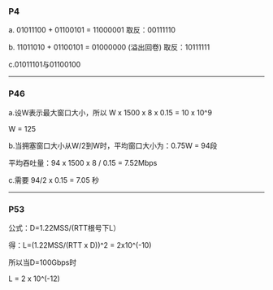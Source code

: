 ### P4

a. 01011100 + 01100101 = 11000001  取反：00111110

b. 11011010 + 01100101 =  01000000 (溢出回卷)    取反：10111111

c.01011101与01100100

---

### P46

a.设W表示最大窗口大小，所以 W x 1500 x 8 x 0.15 = 10 x 10^9

W = 125

b.当拥塞窗口大小从W/2到W时，平均窗口大小为：0.75W = 94段

平均吞吐量：94 x 1500 x 8 / 0.15 = 7.52Mbps

c.需要 94/2 x 0.15 = 7.05 秒

---

### P53

公式：D=1.22MSS/(RTT根号下L）

得：L=(1.22MSS/(RTT x D))^2 = 2x10^(-10)

所以当D=100Gbps时

L = 2 x 10^(-12)




